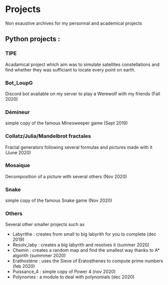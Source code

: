 # Projects
Non exaustive archives for my personnal and academical projects

## Python projects :

### TIPE
Acadamical project which aim was to simulate satellites constellations and find whether they was sufficiant to locate every point on earth.

### Bot_LoupG
Discord bot available on my server to play a Werewolf with my friends (Fall 2020)

### Démineur
simple copy of the famous Minesweeper game (Sept 2019)

### Collatz/Julia/Mandelbrot fractales
Fractal generators following several formulas and pictures made with it (June 2020)

### Mosaique
Decomposition of a picture with several others (Nov 2020)

### Snake
simple copy of the famous Snake game (Nov 2020)

### Others
Several other smaller projects such as
- Labyrithe : creates from small to big labyrith for you to complete (dec 2019)
- Resolv_laby : creates a big labyrith and resolves it (summer 2020)
- Chemin : creates a random map and find the smallest way thanks to A* algorith (summmer 2020)
- Erathostène : uses the Sieve of Eratosthenes to compute prime numbers (feb 2020)
- Puissance_4 : simple copy of Power 4 (nov 2020)
- Polynomes : a module to deal with polynomials (dec 2020)
